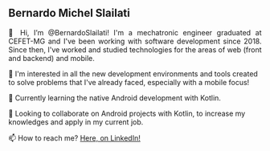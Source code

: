 <h2>Bernardo Michel Slailati</h2>

<p style="text-align: justify">👋 Hi, I’m @BernardoSlailati! I'm a mechatronic engineer graduated at CEFET-MG and I've been working with software development since 2018. Since then, I've
worked and studied technologies for the areas of web (front and backend) and mobile.</p>

👀 I'm interested in all the new development environments and tools created to solve problems that I've already faced, especially with a mobile focus!

🌱 Currently learning the native Android development with Kotlin.

💞️ Looking to collaborate on Android projects with Kotlin, to increase my knowledges and apply in my current job.

📫 How to reach me? [Here, on LinkedIn!](https://www.linkedin.com/in/bernardo-slailati-25873216a/)

<!---
BernardoSlailati/BernardoSlailati is a ✨ special ✨ repository because its `README.md` (this file) appears on your GitHub profile.
You can click the Preview link to take a look at your changes.
--->
